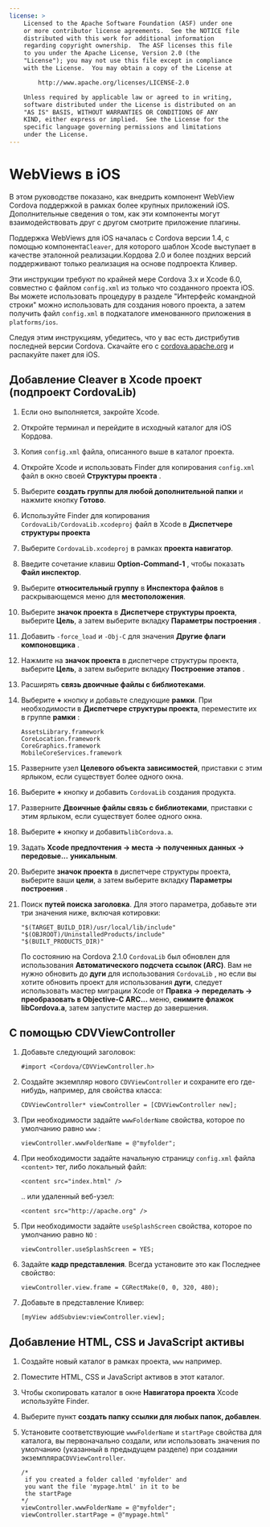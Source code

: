 ```yaml
---
license: >
    Licensed to the Apache Software Foundation (ASF) under one
    or more contributor license agreements.  See the NOTICE file
    distributed with this work for additional information
    regarding copyright ownership.  The ASF licenses this file
    to you under the Apache License, Version 2.0 (the
    "License"); you may not use this file except in compliance
    with the License.  You may obtain a copy of the License at

        http://www.apache.org/licenses/LICENSE-2.0

    Unless required by applicable law or agreed to in writing,
    software distributed under the License is distributed on an
    "AS IS" BASIS, WITHOUT WARRANTIES OR CONDITIONS OF ANY
    KIND, either express or implied.  See the License for the
    specific language governing permissions and limitations
    under the License.
---
```


# WebViews в iOS

В этом руководстве показано, как внедрить компонент WebView Cordova поддержкой в рамках более крупных приложений iOS. Дополнительные сведения о том, как эти компоненты могут взаимодействовать друг с другом смотрите приложение плагины.

Поддержка WebViews для iOS началась с Cordova версии 1.4, с помощью компонента`Cleaver`, для которого шаблон Xcode выступает в качестве эталонной реализации.Кордова 2.0 и более поздних версий поддерживают только реализация на основе подпроекта Кливер.

Эти инструкции требуют по крайней мере Cordova 3.x и Xcode 6.0, совместно с файлом `config.xml` из только что созданного проекта iOS. Вы можете использовать процедуру в разделе "Интерфейс командной строки" можно использовать для создания нового проекта, а затем получить файл `config.xml` в подкаталоге именованного приложения в `platforms/ios`.

Следуя этим инструкциям, убедитесь, что у вас есть дистрибутив последней версии Cordova. Скачайте его с [cordova.apache.org][1] и распакуйте пакет для iOS.

 [1]: http://cordova.apache.org

## Добавление Cleaver в Xcode проект (подпроект CordovaLib)

1.  Если оно выполняется, закройте Xcode.

2.  Откройте терминал и перейдите в исходный каталог для iOS Кордова.

3.  Копия `config.xml` файла, описанного выше в каталог проекта.

4.  Откройте Xcode и использовать Finder для копирования `config.xml` файл в окно своей **Структуры проекта** .

5.  Выберите **создать группы для любой дополнительной папки** и нажмите кнопку **Готово**.

6.  Используйте Finder для копирования `CordovaLib/CordovaLib.xcodeproj` файл в Xcode в **Диспетчере структуры проекта**

7.  Выберите `CordovaLib.xcodeproj` в рамках **проекта навигатор**.

8.  Введите сочетание клавиш **Option-Command-1** , чтобы показать **Файл инспектор**.

9.  Выберите **относительный группу** в **Инспектора файлов** в раскрывающемся меню для **местоположения**.

10. Выберите **значок проекта** в **Диспетчере структуры проекта**, выберите **Цель**, а затем выберите вкладку **Параметры построения** .

11. Добавить `-force_load` и `-Obj-C` для значения **Другие флаги компоновщика** .

12. Нажмите на **значок проекта** в диспетчере структуры проекта, выберите **Цель**, а затем выберите вкладку **Построение этапов** .

13. Расширять **связь двоичные файлы с библиотеками**.

14. Выберите **+** кнопку и добавьте следующие **рамки**. При необходимости в **Диспетчере структуры проекта**, переместите их в группе **рамки** :
    
        AssetsLibrary.framework
        CoreLocation.framework
        CoreGraphics.framework
        MobileCoreServices.framework

15. Разверните узел **Целевого объекта зависимостей**, приставки с этим ярлыком, если существует более одного окна.

16. Выберите **+** кнопку и добавить `CordovaLib` создания продукта.

17. Разверните **Двоичные файлы связь с библиотеками**, приставки с этим ярлыком, если существует более одного окна.

18. Выберите **+** кнопку и добавить`libCordova.a`.

19. Задать **Xcode предпочтения → места → полученных данных → передовые...** **уникальным**.

20. Выберите **значок проекта** в диспетчере структуры проекта, выберите ваши **цели**, а затем выберите вкладку **Параметры построения** .

21. Поиск **путей поиска заголовка**. Для этого параметра, добавьте эти три значения ниже, включая котировки:
    
        "$(TARGET_BUILD_DIR)/usr/local/lib/include"        
        "$(OBJROOT)/UninstalledProducts/include"
        "$(BUILT_PRODUCTS_DIR)"
    
    По состоянию на Cordova 2.1.0 `CordovaLib` был обновлен для использования **Автоматического подсчета ссылок (ARC)**. Вам не нужно обновить до **дуги** для использования `CordovaLib` , но если вы хотите обновить проект для использования **дуги**, следует использовать мастер миграции Xcode от **Правка → переделать → преобразовать в Objective-C ARC...** меню, **снимите флажок libCordova.a**, затем запустите мастер до завершения.

## С помощью CDVViewController

1.  Добавьте следующий заголовок:
    
        #import <Cordova/CDVViewController.h>
        
2.  Создайте экземпляр нового `CDVViewController` и сохраните его где-нибудь, например, для свойства класса:
    
        CDVViewController* viewController = [CDVViewController new];
        
3.  При необходимости задайте `wwwFolderName` свойства, которое по умолчанию равно `www` :
    
        viewController.wwwFolderName = @"myfolder";
        
4.  При необходимости задайте начальную страницу `config.xml` файла `<content>` тег, либо локальный файл:
    
        <content src="index.html" />
        
    .. или удаленный веб-узел:
    
        <content src="http://apache.org" />
        
5.  При необходимости задайте `useSplashScreen` свойства, которое по умолчанию равно `NO` :
    
        viewController.useSplashScreen = YES;
        
6.  Задайте **кадр представления**. Всегда установите это как Последнее свойство:
    
        viewController.view.frame = CGRectMake(0, 0, 320, 480);
        
7.  Добавьте в представление Кливер:
    
        [myView addSubview:viewController.view];
        
## Добавление HTML, CSS и JavaScript активы

1.  Создайте новый каталог в рамках проекта, `www` например.

2.  Поместите HTML, CSS и JavaScript активов в этот каталог.

3.  Чтобы скопировать каталог в окне **Навигатора проекта** Xcode используйте Finder.

4.  Выберите пункт **создать папку ссылки для любых папок, добавлен**.

5.  Установите соответствующие `wwwFolderName` и `startPage` свойства для каталога, вы первоначально создали, или использовать значения по умолчанию (указанный в предыдущем разделе) при создании экземпляра`CDVViewController`.
    
        /*
         if you created a folder called 'myfolder' and
         you want the file 'mypage.html' in it to be
         the startPage
        */
        viewController.wwwFolderName = @"myfolder";
        viewController.startPage = @"mypage.html"